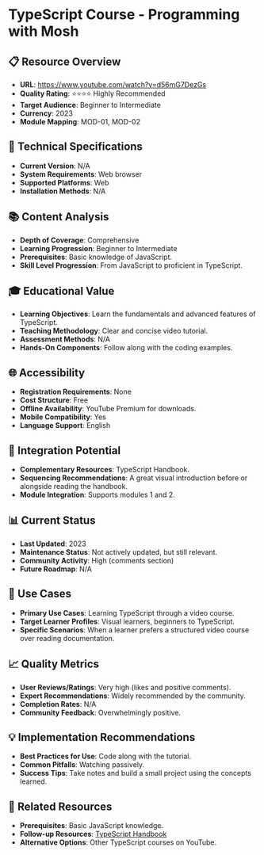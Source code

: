 # TypeScript Course - Programming with Mosh

## 📋 Resource Overview
- **URL**: https://www.youtube.com/watch?v=d56mG7DezGs
- **Quality Rating**: ⭐⭐⭐⭐ Highly Recommended
- **Target Audience**: Beginner to Intermediate
- **Currency**: 2023
- **Module Mapping**: MOD-01, MOD-02

## 🔧 Technical Specifications
- **Current Version**: N/A
- **System Requirements**: Web browser
- **Supported Platforms**: Web
- **Installation Methods**: N/A

## 📚 Content Analysis
- **Depth of Coverage**: Comprehensive
- **Learning Progression**: Beginner to Intermediate
- **Prerequisites**: Basic knowledge of JavaScript.
- **Skill Level Progression**: From JavaScript to proficient in TypeScript.

## 🎓 Educational Value
- **Learning Objectives**: Learn the fundamentals and advanced features of TypeScript.
- **Teaching Methodology**: Clear and concise video tutorial.
- **Assessment Methods**: N/A
- **Hands-On Components**: Follow along with the coding examples.

## 🌐 Accessibility
- **Registration Requirements**: None
- **Cost Structure**: Free
- **Offline Availability**: YouTube Premium for downloads.
- **Mobile Compatibility**: Yes
- **Language Support**: English

## 🔗 Integration Potential
- **Complementary Resources**: TypeScript Handbook.
- **Sequencing Recommendations**: A great visual introduction before or alongside reading the handbook.
- **Module Integration**: Supports modules 1 and 2.

## 📊 Current Status
- **Last Updated**: 2023
- **Maintenance Status**: Not actively updated, but still relevant.
- **Community Activity**: High (comments section)
- **Future Roadmap**: N/A

## 🎯 Use Cases
- **Primary Use Cases**: Learning TypeScript through a video course.
- **Target Learner Profiles**: Visual learners, beginners to TypeScript.
- **Specific Scenarios**: When a learner prefers a structured video course over reading documentation.

## 📈 Quality Metrics
- **User Reviews/Ratings**: Very high (likes and positive comments).
- **Expert Recommendations**: Widely recommended by the community.
- **Completion Rates**: N/A
- **Community Feedback**: Overwhelmingly positive.

## 💡 Implementation Recommendations
- **Best Practices for Use**: Code along with the tutorial.
- **Common Pitfalls**: Watching passively.
- **Success Tips**: Take notes and build a small project using the concepts learned.

## 🔄 Related Resources
- **Prerequisites**: Basic JavaScript knowledge.
- **Follow-up Resources**: [TypeScript Handbook](../01-official-documentation/typescript-handbook.md)
- **Alternative Options**: Other TypeScript courses on YouTube.